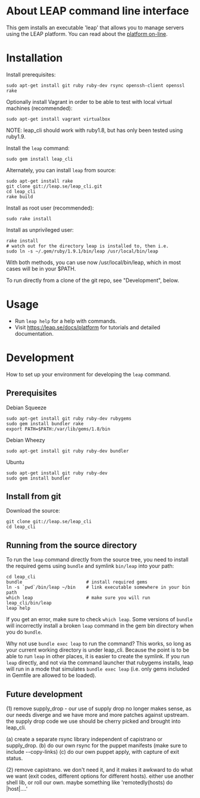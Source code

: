 About LEAP command line interface
===================================================

This gem installs an executable 'leap' that allows you to manage servers using the LEAP platform. You can read about the [platform on-line](https://leap.se).

Installation
===================================================

Install prerequisites:

    sudo apt-get install git ruby ruby-dev rsync openssh-client openssl rake

Optionally install Vagrant in order to be able to test with local virtual machines (recommended):

    sudo apt-get install vagrant virtualbox

NOTE: leap_cli should work with ruby1.8, but has only been tested using ruby1.9.

Install the `leap` command:

    sudo gem install leap_cli

Alternately, you can install `leap` from source:

    sudo apt-get install rake
    git clone git://leap.se/leap_cli.git
    cd leap_cli
    rake build

Install as root user (recommended):

    sudo rake install

Install as unprivileged user:

    rake install
    # watch out for the directory leap is installed to, then i.e.
    sudo ln -s ~/.gem/ruby/1.9.1/bin/leap /usr/local/bin/leap

With both methods, you can use now /usr/local/bin/leap, which in most cases will be in your $PATH.

To run directly from a clone of the git repo, see "Development", below.

Usage
===================================================

* Run `leap help` for a help with commands.
* Visit https://leap.se/docs/platform for tutorials and detailed documentation.

Development
===================================================

How to set up your environment for developing the ``leap`` command.

Prerequisites
---------------------------------------------------

Debian Squeeze

    sudo apt-get install git ruby ruby-dev rubygems
    sudo gem install bundler rake
    export PATH=$PATH:/var/lib/gems/1.8/bin

Debian Wheezy

    sudo apt-get install git ruby ruby-dev bundler

Ubuntu

    sudo apt-get install git ruby ruby-dev
    sudo gem install bundler

Install from git
---------------------------------------------------

Download the source:

    git clone git://leap.se/leap_cli
    cd leap_cli

Running from the source directory
---------------------------------------------------

To run the ``leap`` command directly from the source tree, you need to install
the required gems using ``bundle`` and symlink ``bin/leap`` into your path:

    cd leap_cli
    bundle                        # install required gems
    ln -s `pwd`/bin/leap ~/bin    # link executable somewhere in your bin path
    which leap                    # make sure you will run leap_cli/bin/leap
    leap help

If you get an error, make sure to check ``which leap``. Some versions of ``bundle`` will
incorrectly install a broken ``leap`` command in the gem bin directory when you do ``bundle``.

Why not use ``bundle exec leap`` to run the command? This works, so long as your current
working directory is under leap_cli. Because the point is to be able to run ``leap`` in
other places, it is easier to create the symlink. If you run ``leap`` directly, and not via
the command launcher that rubygems installs, leap will run in a mode that simulates
``bundle exec leap`` (i.e. only gems included in Gemfile are allowed to be loaded).

Future development
----------------------------------------------------

(1) remove supply_drop - our use of supply drop no longer makes sense, as our needs diverge and we have more and more patches against upstream. the supply drop code we use should be cherry picked and brought into leap_cli.

  (a) create a separate rsync library independent of capistrano or supply_drop.
  (b) do our own rsync for the puppet manifests (make sure to include --copy-links)
  (c) do our own puppet apply, with capture of exit status.

(2) remove capistrano. we don't need it, and it makes it awkward to do what we want (exit codes, different options for different hosts). either use another shell lib, or roll our own. maybe something like 'remotedly(hosts) do |host|....'
